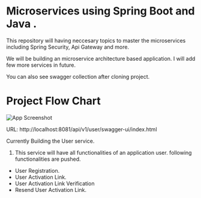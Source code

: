 
# Microservices using Spring Boot and Java .

This repository will having neccesary topics to master the microservices including Spring Security, Api Gateway and more. 

We will be building an microservice architecture based application. I will add few more services in future.

You can also see swagger collection after cloning project.

# Project Flow Chart

![App Screenshot](https://www.canva.com/design/DAFt9sLaYA8/rh5o20XzKmlULKQfh8s1-Q/edit?utm_content=DAFt9sLaYA8&utm_campaign=designshare&utm_medium=link2&utm_source=sharebutton)

URL: http://localhost:8081/api/v1/user/swagger-ui/index.html

Currently Building the User service.
1. This service will have all functionalities of an application user. following functionalities are pushed.

- User Registration.
- User Activation Link.
- User Activation Link Verification
- Resend User Activation Link. 
 





